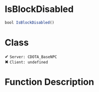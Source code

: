 # IsBlockDisabled
```js	
bool IsBlockDisabled()
```
# Class
✔ `Server: CDOTA_BaseNPC`  
✖ `Client: undefined`  

# Function Description

